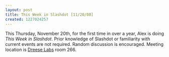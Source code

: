 ```yaml
---
layout: post
title: This Week in Slashdot [11/20/08]
created: 1227024257
---
```

This Thursday, November 20th, for the first time in over a year, Alex is doing _This Week in Slashdot_. Prior knowledge of Slashdot or familiarity with current events are not required. Random discussion is encouraged. Meeting location is [Dreese Labs](http://www.osu.edu/map/building.php?building=279) room 266.
